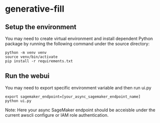 # generative-fill

## Setup the environment

You may need to create virtual environment and install dependent Python package by running the following command under the source directory:

    python -m venv venv
    source venv/bin/activate
    pip install -r requirements.txt

## Run the webui

You may need to export specific environment variable and then run ui.py

    export sagemaker_endpoint=[your_async_sagemaker_endpoint_name]
    python ui.py

Note: Here your async SageMaker endpoint should be acceisble under the current awscli configure or IAM role authentication.
